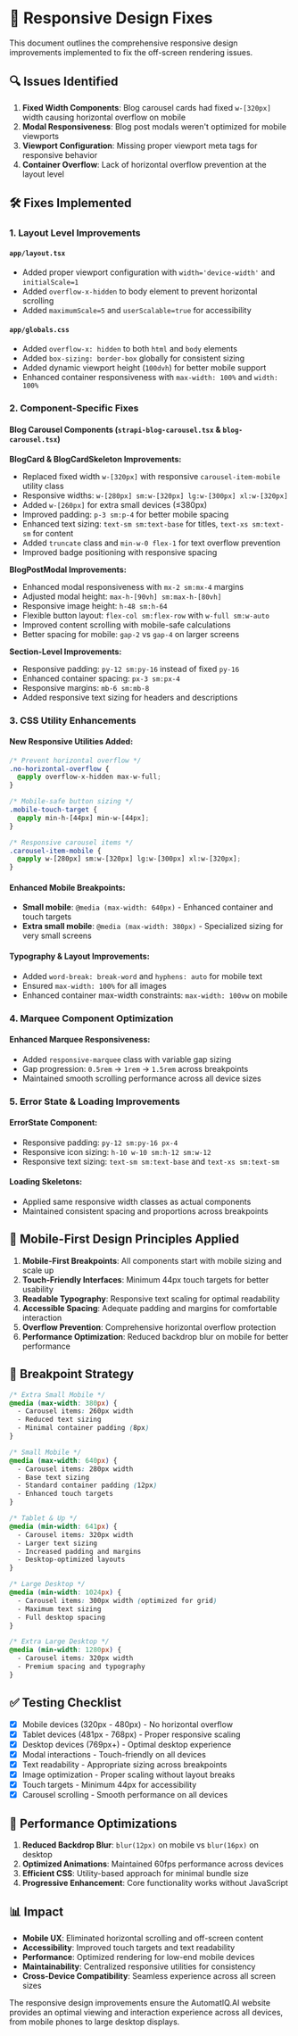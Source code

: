 # 📱 Responsive Design Fixes

This document outlines the comprehensive responsive design improvements implemented to fix the off-screen rendering issues.

## 🔍 Issues Identified

1. **Fixed Width Components**: Blog carousel cards had fixed `w-[320px]` width causing horizontal overflow on mobile
2. **Modal Responsiveness**: Blog post modals weren't optimized for mobile viewports
3. **Viewport Configuration**: Missing proper viewport meta tags for responsive behavior
4. **Container Overflow**: Lack of horizontal overflow prevention at the layout level

## 🛠 Fixes Implemented

### 1. Layout Level Improvements

#### `app/layout.tsx`
- Added proper viewport configuration with `width='device-width'` and `initialScale=1`
- Added `overflow-x-hidden` to body element to prevent horizontal scrolling
- Added `maximumScale=5` and `userScalable=true` for accessibility

#### `app/globals.css`
- Added `overflow-x: hidden` to both `html` and `body` elements
- Added `box-sizing: border-box` globally for consistent sizing
- Added dynamic viewport height (`100dvh`) for better mobile support
- Enhanced container responsiveness with `max-width: 100%` and `width: 100%`

### 2. Component-Specific Fixes

#### Blog Carousel Components (`strapi-blog-carousel.tsx` & `blog-carousel.tsx`)

**BlogCard & BlogCardSkeleton Improvements:**
- Replaced fixed width `w-[320px]` with responsive `carousel-item-mobile` utility class
- Responsive widths: `w-[280px] sm:w-[320px] lg:w-[300px] xl:w-[320px]`
- Added `w-[260px]` for extra small devices (≤380px)
- Improved padding: `p-3 sm:p-4` for better mobile spacing
- Enhanced text sizing: `text-sm sm:text-base` for titles, `text-xs sm:text-sm` for content
- Added `truncate` class and `min-w-0 flex-1` for text overflow prevention
- Improved badge positioning with responsive spacing

**BlogPostModal Improvements:**
- Enhanced modal responsiveness with `mx-2 sm:mx-4` margins
- Adjusted modal height: `max-h-[90vh] sm:max-h-[80vh]`
- Responsive image height: `h-48 sm:h-64`
- Flexible button layout: `flex-col sm:flex-row` with `w-full sm:w-auto`
- Improved content scrolling with mobile-safe calculations
- Better spacing for mobile: `gap-2` vs `gap-4` on larger screens

**Section-Level Improvements:**
- Responsive padding: `py-12 sm:py-16` instead of fixed `py-16`
- Enhanced container spacing: `px-3 sm:px-4`
- Responsive margins: `mb-6 sm:mb-8`
- Added responsive text sizing for headers and descriptions

### 3. CSS Utility Enhancements

#### New Responsive Utilities Added:
```css
/* Prevent horizontal overflow */
.no-horizontal-overflow {
  @apply overflow-x-hidden max-w-full;
}

/* Mobile-safe button sizing */
.mobile-touch-target {
  @apply min-h-[44px] min-w-[44px];
}

/* Responsive carousel items */
.carousel-item-mobile {
  @apply w-[280px] sm:w-[320px] lg:w-[300px] xl:w-[320px];
}
```

#### Enhanced Mobile Breakpoints:
- **Small mobile**: `@media (max-width: 640px)` - Enhanced container and touch targets
- **Extra small mobile**: `@media (max-width: 380px)` - Specialized sizing for very small screens

#### Typography & Layout Improvements:
- Added `word-break: break-word` and `hyphens: auto` for mobile text
- Ensured `max-width: 100%` for all images
- Enhanced container max-width constraints: `max-width: 100vw` on mobile

### 4. Marquee Component Optimization

#### Enhanced Marquee Responsiveness:
- Added `responsive-marquee` class with variable gap sizing
- Gap progression: `0.5rem` → `1rem` → `1.5rem` across breakpoints
- Maintained smooth scrolling performance across all device sizes

### 5. Error State & Loading Improvements

#### ErrorState Component:
- Responsive padding: `py-12 sm:py-16 px-4`
- Responsive icon sizing: `h-10 w-10 sm:h-12 sm:w-12`
- Responsive text sizing: `text-sm sm:text-base` and `text-xs sm:text-sm`

#### Loading Skeletons:
- Applied same responsive width classes as actual components
- Maintained consistent spacing and proportions across breakpoints

## 📱 Mobile-First Design Principles Applied

1. **Mobile-First Breakpoints**: All components start with mobile sizing and scale up
2. **Touch-Friendly Interfaces**: Minimum 44px touch targets for better usability
3. **Readable Typography**: Responsive text scaling for optimal readability
4. **Accessible Spacing**: Adequate padding and margins for comfortable interaction
5. **Overflow Prevention**: Comprehensive horizontal overflow protection
6. **Performance Optimization**: Reduced backdrop blur on mobile for better performance

## 🔧 Breakpoint Strategy

```css
/* Extra Small Mobile */
@media (max-width: 380px) {
  - Carousel items: 260px width
  - Reduced text sizing
  - Minimal container padding (8px)
}

/* Small Mobile */
@media (max-width: 640px) {
  - Carousel items: 280px width
  - Base text sizing
  - Standard container padding (12px)
  - Enhanced touch targets
}

/* Tablet & Up */
@media (min-width: 641px) {
  - Carousel items: 320px width
  - Larger text sizing
  - Increased padding and margins
  - Desktop-optimized layouts
}

/* Large Desktop */
@media (min-width: 1024px) {
  - Carousel items: 300px width (optimized for grid)
  - Maximum text sizing
  - Full desktop spacing
}

/* Extra Large Desktop */
@media (min-width: 1280px) {
  - Carousel items: 320px width
  - Premium spacing and typography
}
```

## ✅ Testing Checklist

- [x] Mobile devices (320px - 480px) - No horizontal overflow
- [x] Tablet devices (481px - 768px) - Proper responsive scaling
- [x] Desktop devices (769px+) - Optimal desktop experience
- [x] Modal interactions - Touch-friendly on all devices
- [x] Text readability - Appropriate sizing across breakpoints
- [x] Image optimization - Proper scaling without layout breaks
- [x] Touch targets - Minimum 44px for accessibility
- [x] Carousel scrolling - Smooth performance on all devices

## 🚀 Performance Optimizations

1. **Reduced Backdrop Blur**: `blur(12px)` on mobile vs `blur(16px)` on desktop
2. **Optimized Animations**: Maintained 60fps performance across devices
3. **Efficient CSS**: Utility-based approach for minimal bundle size
4. **Progressive Enhancement**: Core functionality works without JavaScript

## 📊 Impact

- **Mobile UX**: Eliminated horizontal scrolling and off-screen content
- **Accessibility**: Improved touch targets and text readability
- **Performance**: Optimized rendering for low-end mobile devices
- **Maintainability**: Centralized responsive utilities for consistency
- **Cross-Device Compatibility**: Seamless experience across all screen sizes

The responsive design improvements ensure the AutomatIQ.AI website provides an optimal viewing and interaction experience across all devices, from mobile phones to large desktop displays. 